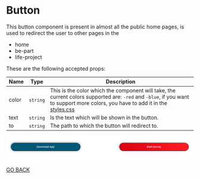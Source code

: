 # Button
This button component is present in almost all the public home pages, is used to redirect the user to other pages in the 

* home
* be-part
* life-project

These are the following accepted props:

Name  | Type | Description
  ------------- | ------------ | -------------
color  | `string` | This is the color which the component will take, the current colors supported are: `-red` and `-blue`, if you want to support more colors, you have to add it in the [styles.css](./styles.scss)
text   | `string` | Is the text which will be shown in the button.
to     | `string` | The path to which the button will redirect to.


![button design](../../../ReadmeImages/ButtonComponent.png "Buttons design")

[GO BACK](../README.md)